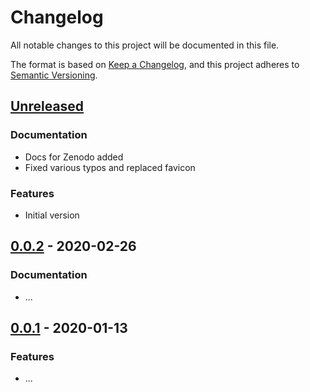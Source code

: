 # Changelog

All notable changes to this project will be documented in this file.

The format is based on [Keep a Changelog](https://keepachangelog.com/en/1.0.0/),
and this project adheres to [Semantic Versioning](https://semver.org/spec/v2.0.0.html).

## [Unreleased](https://github.com/maehr/one-template-to-rule-them-all/compare/...HEAD)

### Documentation

- Docs for Zenodo added
- Fixed various typos and replaced favicon

### Features

- Initial version

## [0.0.2](https://github.com/maehr/one-template-to-rule-them-all/compare/v0.0.1...v0.0.2) - 2020-02-26

### Documentation

- ...

## [0.0.1](https://github.com/maehr/one-template-to-rule-them-all/releases/tag/v0.0.1) - 2020-01-13

### Features

- ...
